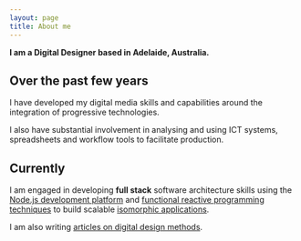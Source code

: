 ```yaml
---
layout: page
title: About me
---
```

**I am a Digital Designer based in Adelaide, Australia.**  

## Over the past few years
I have developed my digital media skills and capabilities around the integration of progressive technologies.  

I also have substantial involvement in analysing and using ICT systems, spreadsheets and workflow tools to facilitate production.

## Currently
I am engaged in developing **full stack** software architecture skills using the [Node.js development platform](https://nodejs.org) and [functional reactive programming techniques](http://en.wikipedia.org/wiki/Functional_reactive_programming) to build scalable [isomorphic applications](http://nerds.airbnb.com/isomorphic-javascript-future-web-apps/).  

I am also writing [articles on digital design methods](https://medium.com/doing-digital).

